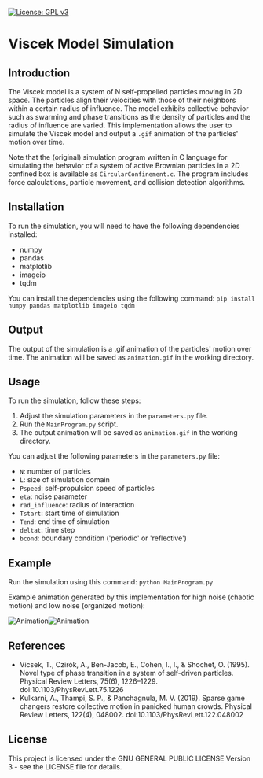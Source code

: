 [![License: GPL v3](https://img.shields.io/badge/License-GPLv3-blue.svg)](https://www.gnu.org/licenses/gpl-3.0)

# Viscek Model Simulation

## Introduction
The Viscek model is a system of N self-propelled particles moving in 2D space. The particles align their velocities with those of their neighbors within a certain radius of influence. The model exhibits collective behavior such as swarming and phase transitions as the density of particles and the radius of influence are varied. This implementation allows the user to simulate the Viscek model and output a `.gif` animation of the particles' motion over time.

Note that the (original) simulation program written in C language for simulating the behavior of a system of active Brownian particles in a 2D confined box is available as `CircularConfinement.c`. The program includes force calculations, particle movement, and collision detection algorithms. 

## Installation
To run the simulation, you will need to have the following dependencies installed:
- numpy
- pandas
- matplotlib
- imageio
- tqdm

You can install the dependencies using the following command:
`pip install numpy pandas matplotlib imageio tqdm`

## Output
The output of the simulation is a .gif animation of the particles' motion over time. The animation will be saved as `animation.gif` in the working directory.

## Usage
To run the simulation, follow these steps:
1. Adjust the simulation parameters in the `parameters.py` file.
2. Run the `MainProgram.py` script.
3. The output animation will be saved as `animation.gif` in the working directory.

You can adjust the following parameters in the `parameters.py` file:
- `N`: number of particles
- `L`: size of simulation domain
- `Pspeed`: self-propulsion speed of particles
- `eta`: noise parameter
- `rad_influence`: radius of interaction
- `Tstart`: start time of simulation
- `Tend`: end time of simulation
- `deltat`: time step
- `bcond`: boundary condition ('periodic' or 'reflective')

## Example
Run the simulation using this command:
`python MainProgram.py`

Example animation generated by this implementation for high noise (chaotic motion) and low noise (organized motion):

![Animation](animation_chaotic.gif)![Animation](animation_organized.gif)

## References
- Vicsek, T., Czirók, A., Ben-Jacob, E., Cohen, I., I., & Shochet, O. (1995). Novel type of phase transition in a system of self-driven particles. Physical Review Letters, 75(6), 1226–1229. doi:10.1103/PhysRevLett.75.1226
- Kulkarni, A., Thampi, S. P., & Panchagnula, M. V. (2019). Sparse game changers restore collective motion in panicked human crowds. Physical Review Letters, 122(4), 048002. doi:10.1103/PhysRevLett.122.048002

## License
This project is licensed under the GNU GENERAL PUBLIC LICENSE Version 3 - see the LICENSE file for details.
